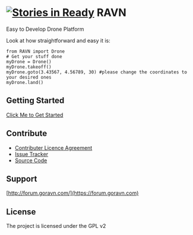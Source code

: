 [![Stories in Ready](https://badge.waffle.io/raptorbird/RAVN.png?label=ready&title=Ready)](https://waffle.io/raptorbird/RAVN)
RAVN
====

Easy to Develop Drone Platform

Look at how straightforward and easy it is:

    from RAVN import Drone
    # Get your stuff done
    myDrone = Drone()
    myDrone.takeoff()
    myDrone.goto(3.43567, 4.56789, 30) #please change the coordinates to your desired ones
    myDrone.land()
    
Getting Started
------------
[Click Me to Get Started](http://www.goravn.com/docs/getting-started)

Contribute
----------

- [Contributer Licence Agreement](http://www.goravn.com/page/contributer-license-agreement)
- [Issue Tracker](https://github.com/raptorbird/RAVN/issues)
- [Source Code](https://github.com/raptorbird/RAVN)

Support
-------
[http://forum.goravn.com/](https://forum.goravn.com)

License
-------

The project is licensed under the GPL v2

